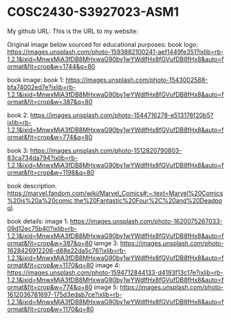 # COSC2430-S3927023-ASM1

My github URL: 
This is the URL to my website:


Original image below sourced for educational purposes:
book logo: https://images.unsplash.com/photo-1593882100241-aef1449fe351?ixlib=rb-1.2.1&ixid=MnwxMjA3fDB8MHxwaG90by1wYWdlfHx8fGVufDB8fHx8&auto=format&fit=crop&w=1744&q=80

book image:
book 1:    https://images.unsplash.com/photo-1543002588-bfa74002ed7e?ixlib=rb-1.2.1&ixid=MnwxMjA3fDB8MHxwaG90by1wYWdlfHx8fGVufDB8fHx8&auto=format&fit=crop&w=387&q=80

book 2:     https://images.unsplash.com/photo-1544716278-e513176f20b5?ixlib=rb-1.2.1&ixid=MnwxMjA3fDB8MHxwaG90by1wYWdlfHx8fGVufDB8fHx8&auto=format&fit=crop&w=774&q=80

book 3:     https://images.unsplash.com/photo-1512820790803-83ca734da794?ixlib=rb-1.2.1&ixid=MnwxMjA3fDB8MHxwaG90by1wYWdlfHx8fGVufDB8fHx8&auto=format&fit=crop&w=1198&q=80

book description: https://marvel.fandom.com/wiki/Marvel_Comics#:~:text=Marvel%20Comics%20is%20a%20comic,the%20Fantastic%20Four%2C%20and%20Deadpool.

book details:
image 1:    https://images.unsplash.com/photo-1620075267033-09d12ec75b40?ixlib=rb-1.2.1&ixid=MnwxMjA3fDB8MHxwaG90by1wYWdlfHx8fGVufDB8fHx8&auto=format&fit=crop&w=387&q=80
iamge 3:    https://images.unsplash.com/photo-1628426912206-d88e22da5c76?ixlib=rb-1.2.1&ixid=MnwxMjA3fDB8MHxwaG90by1wYWdlfHx8fGVufDB8fHx8&auto=format&fit=crop&w=1170&q=80
image 4:    https://images.unsplash.com/photo-1594712844133-d4193f13c17e?ixlib=rb-1.2.1&ixid=MnwxMjA3fDB8MHxwaG90by1wYWdlfHx8fGVufDB8fHx8&auto=format&fit=crop&w=774&q=80
image 5:    https://images.unsplash.com/photo-1612036781697-175d3edab7ce?ixlib=rb-1.2.1&ixid=MnwxMjA3fDB8MHxwaG90by1wYWdlfHx8fGVufDB8fHx8&auto=format&fit=crop&w=1170&q=80